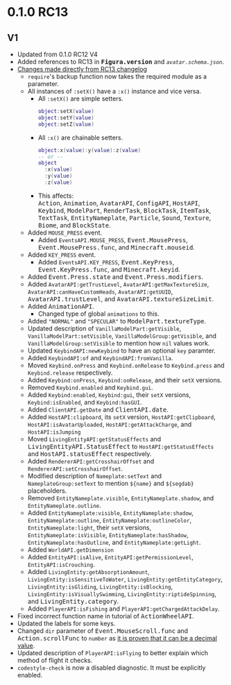 # 0.1.0 RC13 #

V1
--------------------------------------------------
* Updated from 0.1.0 RC12 V4
* Added references to RC13 in <kbd>**Figura.version**</kbd> and *`avatar.schema.json`*.
* [Changes made directly from RC13 changelog](
    https://discord.com/channels/805969743466332191/959863825581101116/1060019426784706571
  )
  * `require`'s backup function now takes the required module as a parameter.
  * All instances of `:setX()` have a `:x()` instance and vice versa.
    * All `:setX()` are simple setters.  
      ```lua
      object:setX(value)
      object:setY(value)
      object:setZ(value)
      ```
    * All `:x()` are chainable setters.  
      ```lua
      object:x(value):y(value):z(value)
      -- or --
      object
        :x(value)
        :y(value)
        :z(value)
      ```
    * This affects:  
      <kbd>Action</kbd>, <kbd>Animation</kbd>, <kbd>AvatarAPI</kbd>, <kbd>ConfigAPI</kbd>,
      <kbd>HostAPI</kbd>, <kbd>Keybind</kbd>, <kbd>ModelPart</kbd>, <kbd>RenderTask</kbd>,
      <kbd>BlockTask</kbd>, <kbd>ItemTask</kbd>, <kbd>TextTask</kbd>, <kbd>EntityNameplate</kbd>,
      <kbd>Particle</kbd>, <kbd>Sound</kbd>, <kbd>Texture</kbd>, <kbd>Biome</kbd>, and
      <kbd>BlockState</kbd>.
  * Added `MOUSE_PRESS` event.
    * Added `EventsAPI.MOUSE_PRESS`, <kbd>Event.MousePress</kbd>, <kbd>Event.MousePress.func</kbd>,
      and <kbd>Minecraft.mouseid</kbd>.
  * Added `KEY_PRESS` event.
    * Added `EventsAPI.KEY_PRESS`, <kbd>Event.KeyPress</kbd>, <kbd>Event.KeyPress.func</kbd>, and
      <kbd>Minecraft.keyid</kbd>.
  * Added <kbd>Event.Press.state</kbd> and <kbd>Event.Press.modifiers</kbd>.
  * Added `AvatarAPI:getTrustLevel`, `AvatarAPI:getMaxTextureSize`, `AvatarAPI:canHaveCustomHeads`,
    `AvatarAPI:getUUID`, <kbd>AvatarAPI.trustLevel</kbd>, and <kbd>AvatarAPI.textureSizeLimit</kbd>.
  * Added <kbd>AnimationAPI</kbd>.
    * Changed type of global `animations` to this.
  * Added `"NORMAL"` and `"SPECULAR"` to <kbd>ModelPart.textureType</kbd>.
  * Updated description of `VanillaModelPart:getVisible`, `VanillaModelPart:setVisible`,
    `VanillaModelGroup:getVisible`, and `VanillaModelGroup:setVisible` to mention how `nil` values
    work.
  * Updated `KeybindAPI:newKeybind` to have an optional `key` paramter.
  * Added `KeybindAPI:of` and `KeybindAPI:fromVanilla`.
  * Moved `Keybind.onPress` and `Keybind.onRelease` to `Keybind.press` and `Keybind.release`
    respectively.
  * Added `Keybind:onPress`, `Keybind:onRelease`, and their `setX` versions.
  * Removed `Keybind.enabled` and `Keybind.gui`.
  * Added `Keybind:enabled`, `Keybind:gui`, their `setX` versions, `Keybind:isEnabled`, and
    `Keybind:hasGUI`.
  * Added `ClientAPI.getDate` and <kbd>ClientAPI.date</kbd>.
  * Added `HostAPI:clipboard`, its `setX` version, `HostAPI:getClipboard`,
    `HostAPI:isAvatarUploaded`, `HostAPI:getAttackCharge`, and `HostAPI:isJumping`
  * Moved `LivingEntityAPI:getStatusEffects` and <kbd>LivingEntityAPI.StatusEffect</kbd> to
    `HostAPI:getStatusEffects` and <kbd>HostAPI.statusEffect</kbd> respectively.
  * Added `RendererAPI:getCrosshairOffset` and `RendererAPI:setCrosshairOffset`.
  * Modified description of `Nameplate:setText` and `NameplateGroup:setText` to mention `${name}`
    and `${segdab}` placeholders.
  * Removed `EntityNameplate.visible`, `EntityNameplate.shadow`, and `EntityNameplate.outline`.
  * Added `EntityNameplate:visible`, `EntityNameplate:shadow`, `EntityNameplate:outline`,
    `EntityNameplate:outlineColor`, `EntityNameplate:light`, their `setX` versions,
    `EntityNameplate:isVisible`, `EntityNameplate:hasShadow`, `EntityNameplate:hasOutline`, and
    `EntityNameplate:getLight`.
  * Added `WorldAPI.getDimension`
  * Added `EntityAPI:isAlive`, `EntityAPI:getPermissionLevel`, `EntityAPI:isCrouching`.
  * Added `LivingEntity:getAbsorptionAmount`, `LivingEntity:isSensitiveToWater`,
    `LivingEntity:getEntityCategory`, `LivingEntity:isGliding`, `LivingEntity:isBlocking`,
    `LivingEntity:isVisuallySwimming`, `LivingEntity:riptideSpinning`, and
    <kbd>LivingEntity.category</kbd>.
  * Added `PlayerAPI:isFishing` and `PlayerAPI:getChargedAttackDelay`.
* Fixed incorrect function name in tutorial of <kbd>ActionWheelAPI</kbd>.
* Updated the labels for some keys.
* Changed `dir` parameter of <kbd>Event.MouseScroll.func</kbd> and <kbd>Action.scrollFunc</kbd> to
  `number` as [it is proven that it can be a decimal value](
    https://discord.com/channels/805969743466332191/808155531389698079/1059821727233875988
  ).
* Updated description of `PlayerAPI:isFlying` to better explain which method of flight it checks.
* `codestyle-check` is now a disabled diagnostic. It must be explicitly enabled.
